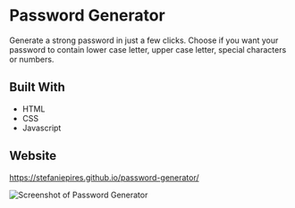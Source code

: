 # Password Generator 

Generate a strong password in just a few clicks. Choose if you want your password to contain lower case letter, upper case letter, special characters or numbers. 

## Built With
* HTML
* CSS
* Javascript

## Website
https://stefaniepires.github.io/password-generator/

![Screenshot of Password Generator](https://github.com/steftinsley/password-generator/blob/main/assets/Screenshot.JPG)
